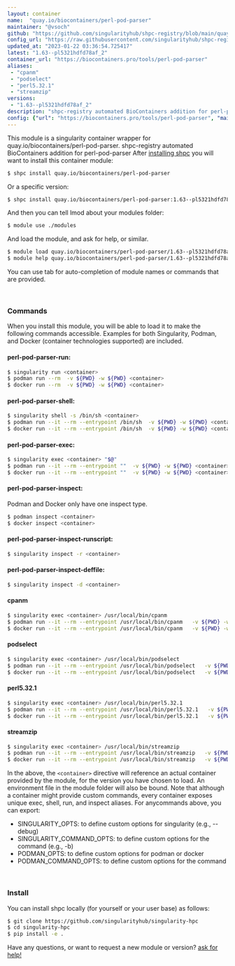 ```yaml
---
layout: container
name:  "quay.io/biocontainers/perl-pod-parser"
maintainer: "@vsoch"
github: "https://github.com/singularityhub/shpc-registry/blob/main/quay.io/biocontainers/perl-pod-parser/container.yaml"
config_url: "https://raw.githubusercontent.com/singularityhub/shpc-registry/main/quay.io/biocontainers/perl-pod-parser/container.yaml"
updated_at: "2023-01-22 03:36:54.725417"
latest: "1.63--pl5321hdfd78af_2"
container_url: "https://biocontainers.pro/tools/perl-pod-parser"
aliases:
 - "cpanm"
 - "podselect"
 - "perl5.32.1"
 - "streamzip"
versions:
 - "1.63--pl5321hdfd78af_2"
description: "shpc-registry automated BioContainers addition for perl-pod-parser"
config: {"url": "https://biocontainers.pro/tools/perl-pod-parser", "maintainer": "@vsoch", "description": "shpc-registry automated BioContainers addition for perl-pod-parser", "latest": {"1.63--pl5321hdfd78af_2": "sha256:502409bec85a8db345b999f5b7a23de5fb1b792c70a6d4941c503b200a8becb0"}, "tags": {"1.63--pl5321hdfd78af_2": "sha256:502409bec85a8db345b999f5b7a23de5fb1b792c70a6d4941c503b200a8becb0"}, "docker": "quay.io/biocontainers/perl-pod-parser", "aliases": {"cpanm": "/usr/local/bin/cpanm", "podselect": "/usr/local/bin/podselect", "perl5.32.1": "/usr/local/bin/perl5.32.1", "streamzip": "/usr/local/bin/streamzip"}}
---
```


This module is a singularity container wrapper for quay.io/biocontainers/perl-pod-parser.
shpc-registry automated BioContainers addition for perl-pod-parser
After [installing shpc](#install) you will want to install this container module:


```bash
$ shpc install quay.io/biocontainers/perl-pod-parser
```

Or a specific version:

```bash
$ shpc install quay.io/biocontainers/perl-pod-parser:1.63--pl5321hdfd78af_2
```

And then you can tell lmod about your modules folder:

```bash
$ module use ./modules
```

And load the module, and ask for help, or similar.

```bash
$ module load quay.io/biocontainers/perl-pod-parser/1.63--pl5321hdfd78af_2
$ module help quay.io/biocontainers/perl-pod-parser/1.63--pl5321hdfd78af_2
```

You can use tab for auto-completion of module names or commands that are provided.

<br>

### Commands

When you install this module, you will be able to load it to make the following commands accessible.
Examples for both Singularity, Podman, and Docker (container technologies supported) are included.

#### perl-pod-parser-run:

```bash
$ singularity run <container>
$ podman run --rm  -v ${PWD} -w ${PWD} <container>
$ docker run --rm  -v ${PWD} -w ${PWD} <container>
```

#### perl-pod-parser-shell:

```bash
$ singularity shell -s /bin/sh <container>
$ podman run --it --rm --entrypoint /bin/sh  -v ${PWD} -w ${PWD} <container>
$ docker run --it --rm --entrypoint /bin/sh  -v ${PWD} -w ${PWD} <container>
```

#### perl-pod-parser-exec:

```bash
$ singularity exec <container> "$@"
$ podman run --it --rm --entrypoint ""  -v ${PWD} -w ${PWD} <container> "$@"
$ docker run --it --rm --entrypoint ""  -v ${PWD} -w ${PWD} <container> "$@"
```

#### perl-pod-parser-inspect:

Podman and Docker only have one inspect type.

```bash
$ podman inspect <container>
$ docker inspect <container>
```

#### perl-pod-parser-inspect-runscript:

```bash
$ singularity inspect -r <container>
```

#### perl-pod-parser-inspect-deffile:

```bash
$ singularity inspect -d <container>
```


#### cpanm

```bash
$ singularity exec <container> /usr/local/bin/cpanm
$ podman run --it --rm --entrypoint /usr/local/bin/cpanm   -v ${PWD} -w ${PWD} <container> -c " $@"
$ docker run --it --rm --entrypoint /usr/local/bin/cpanm   -v ${PWD} -w ${PWD} <container> -c " $@"
```


#### podselect

```bash
$ singularity exec <container> /usr/local/bin/podselect
$ podman run --it --rm --entrypoint /usr/local/bin/podselect   -v ${PWD} -w ${PWD} <container> -c " $@"
$ docker run --it --rm --entrypoint /usr/local/bin/podselect   -v ${PWD} -w ${PWD} <container> -c " $@"
```


#### perl5.32.1

```bash
$ singularity exec <container> /usr/local/bin/perl5.32.1
$ podman run --it --rm --entrypoint /usr/local/bin/perl5.32.1   -v ${PWD} -w ${PWD} <container> -c " $@"
$ docker run --it --rm --entrypoint /usr/local/bin/perl5.32.1   -v ${PWD} -w ${PWD} <container> -c " $@"
```


#### streamzip

```bash
$ singularity exec <container> /usr/local/bin/streamzip
$ podman run --it --rm --entrypoint /usr/local/bin/streamzip   -v ${PWD} -w ${PWD} <container> -c " $@"
$ docker run --it --rm --entrypoint /usr/local/bin/streamzip   -v ${PWD} -w ${PWD} <container> -c " $@"
```



In the above, the `<container>` directive will reference an actual container provided
by the module, for the version you have chosen to load. An environment file in the
module folder will also be bound. Note that although a container
might provide custom commands, every container exposes unique exec, shell, run, and
inspect aliases. For anycommands above, you can export:

 - SINGULARITY_OPTS: to define custom options for singularity (e.g., --debug)
 - SINGULARITY_COMMAND_OPTS: to define custom options for the command (e.g., -b)
 - PODMAN_OPTS: to define custom options for podman or docker
 - PODMAN_COMMAND_OPTS: to define custom options for the command

<br>

### Install

You can install shpc locally (for yourself or your user base) as follows:

```bash
$ git clone https://github.com/singularityhub/singularity-hpc
$ cd singularity-hpc
$ pip install -e .
```

Have any questions, or want to request a new module or version? [ask for help!](https://github.com/singularityhub/singularity-hpc/issues)
